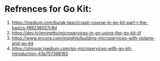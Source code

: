 # Refrences for Go Kit:

1. https://medium.com/burak-tasci/crash-course-in-go-kit-part-i-the-basics-f69236027c8d
2. https://dev.to/eminetto/microservices-in-go-using-the-go-kit-jjf
3. https://www.encora.com/insights/building-microservices-with-golang-and-go-kit
4. https://shijuvar.medium.com/go-microservices-with-go-kit-introduction-43a757398183